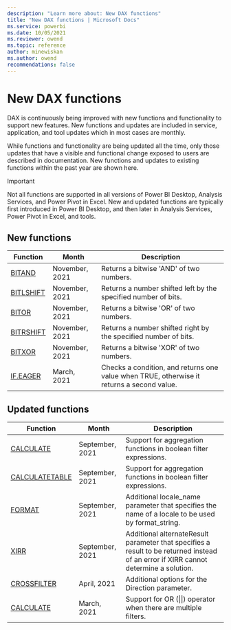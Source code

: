 ```yaml
---
description: "Learn more about: New DAX functions"
title: "New DAX functions | Microsoft Docs"
ms.service: powerbi 
ms.date: 10/05/2021
ms.reviewer: owend
ms.topic: reference
author: minewiskan
ms.author: owend 
recommendations: false
---
```

# New DAX functions

DAX is continuously being improved with new functions and functionality to support new features. New functions and updates are included in service, application, and tool updates which in most cases are monthly.

While functions and functionality are being updated all the time, only those updates that have a visible and functional change exposed to users are described in documentation. New functions and updates to existing functions within the past year are shown here.

> [!IMPORTANT]
> Not all functions are supported in all versions of Power BI Desktop, Analysis Services, and Power Pivot in Excel. New and updated functions are typically first introduced in Power BI Desktop, and then later in Analysis Services, Power Pivot in Excel, and tools.
  
## New functions

|Function  |Month  | Description |
|---------|---------|---------|
|[BITAND](bitand-function-dax.md)      | November, 2021 | Returns a bitwise 'AND' of two numbers.      |
|[BITLSHIFT](bitand-function-dax.md)      | November, 2021 | Returns a number shifted left by the specified number of bits.       |
|[BITOR](bitor-function-dax.md)      | November, 2021 | Returns a bitwise 'OR' of two numbers.       |
|[BITRSHIFT](bitrshift-function-dax.md)      | November, 2021| Returns a number shifted right by the specified number of bits.         |
|[BITXOR](bitxor-function-dax.md)      | November, 2021 | Returns a bitwise 'XOR' of two numbers.        |
|[IF.EAGER](if-eager-function-dax.md)     | March, 2021 | Checks a condition, and returns one value when TRUE, otherwise it returns a second value. |

## Updated functions

|Function  | Month  |Description|
|---------|---------|---------|
|[CALCULATE](calculate-function-dax.md)| September, 2021 |Support for aggregation functions in boolean filter expressions.|
|[CALCULATETABLE](calculatetable-function-dax.md)| September, 2021 |Support for aggregation functions in boolean filter expressions.|
|[FORMAT](format-function-dax.md)| September, 2021 |Additional locale_name parameter that specifies the name of a locale to be used by format_string.|
|[XIRR](xirr-function-dax.md)| September, 2021 |Additional alternateResult parameter that specifies a result to be returned instead of an error if XIRR cannot determine a solution.|
|[CROSSFILTER](crossfilter-function.md)| April, 2021 |Additional options for the Direction parameter.|
|[CALCULATE](calculate-function-dax.md)| March, 2021 |Support for OR (\|\|) operator when there are multiple filters.|
